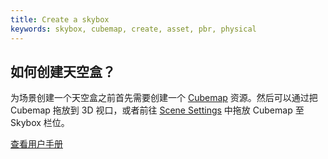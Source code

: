```yaml
---
title: Create a skybox
keywords: skybox, cubemap, create, asset, pbr, physical
---
```


## 如何创建天空盒？

为场景创建一个天空盒之前首先需要创建一个 <a href="http://developer.playcanvas.com/en/user-manual/assets/cubemaps/" target="_blank">Cubemap</a> 资源。然后可以通过把 Cubemap 拖放到 3D 视口，或者前往 <a href="http://developer.playcanvas.com/en/user-manual/designer/settings/#skybox" target="_blank">Scene Settings</a> 中拖放 Cubemap 至 Skybox 栏位。

<a class="docs" href="http://developer.playcanvas.com/en/user-manual/designer/settings/#skybox" target="_blank">查看用户手册</a>

